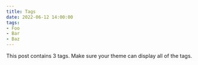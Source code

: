 ```yaml
---
title: Tags
date: 2022-06-12 14:00:00
tags:
- Foo
- Bar
- Baz
---
```


This post contains 3 tags. Make sure your theme can display all of the tags.